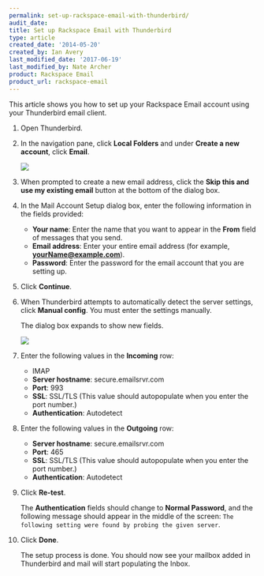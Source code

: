 ```yaml
---
permalink: set-up-rackspace-email-with-thunderbird/
audit_date:
title: Set up Rackspace Email with Thunderbird
type: article
created_date: '2014-05-20'
created_by: Ian Avery
last_modified_date: '2017-06-19'
last_modified_by: Nate Archer
product: Rackspace Email
product_url: rackspace-email
---
```


This article shows you how to set up your Rackspace Email account using
your Thunderbird email client.

1. Open Thunderbird.
2. In the navigation pane, click **Local Folders** and under **Create a new account**, click **Email**.

   <img src="{% asset_path rackspace-email/set-up-rackspace-email-with-thunderbird/thunderbird_create_acccount.png %}" />

3. When prompted to create a new email address, click the **Skip this and use my existing email** button at the bottom of the dialog box.
4. In the Mail Account Setup dialog box, enter the following information in the fields provided:

    -   **Your name**: Enter the name that you want to appear in the
        **From** field of messages that you send.
    -   **Email address**: Enter your entire email address (for example,
        **yourName@example.com**).
    -   **Password**: Enter the password for the email account that you
        are setting up.

5. Click **Continue**.
6. When Thunderbird attempts to automatically detect the server settings, click **Manual config**. You must enter the settings manually.

   The dialog box expands to show new fields.

    <img src="{% asset_path rackspace-email/set-up-rackspace-email-with-thunderbird/thunderbird-dialog-field.png %}"  />

7.  Enter the following values in the **Incoming** row:
    -   IMAP
    -   **Server hostname**: secure.emailsrvr.com
    -   **Port**: 993
    -   **SSL**: SSL/TLS (This value should autopopulate when you enter
        the port number.)
    -   **Authentication**: Autodetect

8. Enter the following values in the **Outgoing** row:
    -   **Server hostname**: secure.emailsrvr.com
    -   **Port**: 465
    -   **SSL**: SSL/TLS (This value should autopopulate when you enter
        the port number.)
    -   **Authentication**: Autodetect

9. Click **Re-test**.

    The **Authentication** fields should change to **Normal Password**,
    and the following message should appear in the middle of the screen:
    `The following setting were found by probing the given server`.

10. Click **Done**.

    The setup process is done. You should now see your mailbox added in
    Thunderbird and mail will start populating the Inbox.
